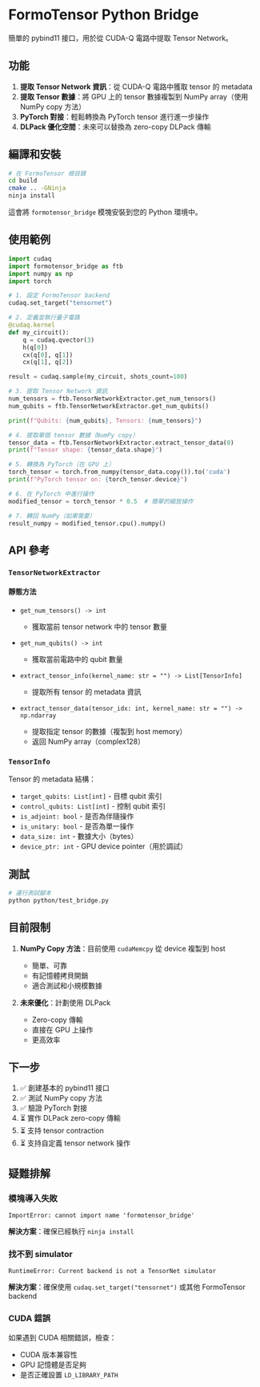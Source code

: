 # FormoTensor Python Bridge

簡單的 pybind11 接口，用於從 CUDA-Q 電路中提取 Tensor Network。

## 功能

1. **提取 Tensor Network 資訊**：從 CUDA-Q 電路中獲取 tensor 的 metadata
2. **提取 Tensor 數據**：將 GPU 上的 tensor 數據複製到 NumPy array（使用 NumPy copy 方法）
3. **PyTorch 對接**：輕鬆轉換為 PyTorch tensor 進行進一步操作
4. **DLPack 優化空間**：未來可以替換為 zero-copy DLPack 傳輸

## 編譯和安裝

```bash
# 在 FormoTensor 根目錄
cd build
cmake .. -GNinja
ninja install
```

這會將 `formotensor_bridge` 模塊安裝到您的 Python 環境中。

## 使用範例

```python
import cudaq
import formotensor_bridge as ftb
import numpy as np
import torch

# 1. 設定 FormoTensor backend
cudaq.set_target("tensornet")

# 2. 定義並執行量子電路
@cudaq.kernel
def my_circuit():
    q = cudaq.qvector(3)
    h(q[0])
    cx(q[0], q[1])
    cx(q[1], q[2])

result = cudaq.sample(my_circuit, shots_count=100)

# 3. 提取 Tensor Network 資訊
num_tensors = ftb.TensorNetworkExtractor.get_num_tensors()
num_qubits = ftb.TensorNetworkExtractor.get_num_qubits()

print(f"Qubits: {num_qubits}, Tensors: {num_tensors}")

# 4. 提取單個 tensor 數據（NumPy copy）
tensor_data = ftb.TensorNetworkExtractor.extract_tensor_data(0)
print(f"Tensor shape: {tensor_data.shape}")

# 5. 轉換為 PyTorch（在 GPU 上）
torch_tensor = torch.from_numpy(tensor_data.copy()).to('cuda')
print(f"PyTorch tensor on: {torch_tensor.device}")

# 6. 在 PyTorch 中進行操作
modified_tensor = torch_tensor * 0.5  # 簡單的縮放操作

# 7. 轉回 NumPy（如果需要）
result_numpy = modified_tensor.cpu().numpy()
```

## API 參考

### `TensorNetworkExtractor`

#### 靜態方法

- `get_num_tensors() -> int`
  - 獲取當前 tensor network 中的 tensor 數量

- `get_num_qubits() -> int`
  - 獲取當前電路中的 qubit 數量

- `extract_tensor_info(kernel_name: str = "") -> List[TensorInfo]`
  - 提取所有 tensor 的 metadata 資訊

- `extract_tensor_data(tensor_idx: int, kernel_name: str = "") -> np.ndarray`
  - 提取指定 tensor 的數據（複製到 host memory）
  - 返回 NumPy array（complex128）

### `TensorInfo`

Tensor 的 metadata 結構：

- `target_qubits: List[int]` - 目標 qubit 索引
- `control_qubits: List[int]` - 控制 qubit 索引
- `is_adjoint: bool` - 是否為伴隨操作
- `is_unitary: bool` - 是否為單一操作
- `data_size: int` - 數據大小（bytes）
- `device_ptr: int` - GPU device pointer（用於調試）

## 測試

```bash
# 運行測試腳本
python python/test_bridge.py
```

## 目前限制

1. **NumPy Copy 方法**：目前使用 `cudaMemcpy` 從 device 複製到 host
   - 簡單、可靠
   - 有記憶體拷貝開銷
   - 適合測試和小規模數據

2. **未來優化**：計劃使用 DLPack
   - Zero-copy 傳輸
   - 直接在 GPU 上操作
   - 更高效率

## 下一步

1. ✅ 創建基本的 pybind11 接口
2. ✅ 測試 NumPy copy 方法
3. ✅ 驗證 PyTorch 對接
4. ⏳ 實作 DLPack zero-copy 傳輸
5. ⏳ 支持 tensor contraction
6. ⏳ 支持自定義 tensor network 操作

## 疑難排解

### 模塊導入失敗

```
ImportError: cannot import name 'formotensor_bridge'
```

**解決方案**：確保已經執行 `ninja install`

### 找不到 simulator

```
RuntimeError: Current backend is not a TensorNet simulator
```

**解決方案**：確保使用 `cudaq.set_target("tensornet")` 或其他 FormoTensor backend

### CUDA 錯誤

如果遇到 CUDA 相關錯誤，檢查：
- CUDA 版本兼容性
- GPU 記憶體是否足夠
- 是否正確設置 `LD_LIBRARY_PATH`

